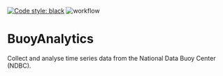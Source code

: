 [![Code style: black](https://img.shields.io/badge/code%20style-black-000000.svg)](https://github.com/psf/black)
![workflow](https://github.com/Veonms/BuoyAnalytics/actions/workflows/pytest.yaml/badge.svg)

# BuoyAnalytics
Collect and analyse time series data from the National Data Buoy Center (NDBC).
